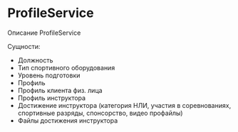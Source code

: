 ﻿# ProfileService

Описание ProfileService

Сущности:

- Должность
- Тип спортивного оборудования
- Уровень подготовки
- Профиль
- Профиль клиента физ. лица
- Профиль инструктора
- Достижение инструктора (категория НЛИ, участия в соревнованиях, спортивные разряды, спонсорство, видео профайлы)
- Файлы достижения инструктора